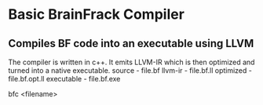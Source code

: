 # Basic BrainFrack Compiler
## Compiles BF code into an executable using LLVM

The compiler is written in c++. It emits LLVM-IR which is then optimized and turned into a native executable.
source - file.bf
llvm-ir - file.bf.ll
optimized - file.bf.opt.ll
executable - file.bf.exe

bfc &lt;filename&gt;
